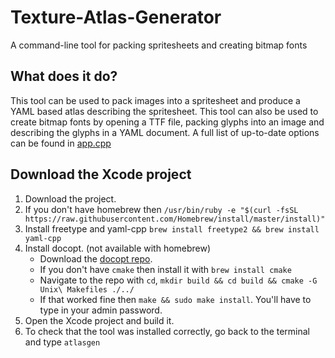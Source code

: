 # Texture-Atlas-Generator
A command-line tool for packing spritesheets and creating bitmap fonts

## What does it do?
This tool can be used to pack images into a spritesheet and produce a YAML based atlas describing the spritesheet. This tool can also be used to create bitmap fonts by opening a TTF file, packing glyphs into an image and describing the glyphs in a YAML document. A full list of up-to-date options can be found in [app.cpp](https://github.com/Kerndog73/Texture-Atlas-Generator/blob/master/Texture%20Atlas%20Generator/app.cpp)

## Download the Xcode project
1. Download the project.
2. If you don't have homebrew then `/usr/bin/ruby -e "$(curl -fsSL https://raw.githubusercontent.com/Homebrew/install/master/install)"`
3. Install freetype and yaml-cpp `brew install freetype2 && brew install yaml-cpp`
4. Install docopt. (not available with homebrew)
   * Download the [docopt repo](https://github.com/docopt/docopt.cpp). 
   * If you don't have `cmake` then install it with `brew install cmake`
   * Navigate to the repo with `cd`, `mkdir build && cd build && cmake -G Unix\ Makefiles ./../`
   * If that worked fine then `make && sudo make install`. You'll have to type in your admin password.
5. Open the Xcode project and build it.
6. To check that the tool was installed correctly, go back to the terminal and type `atlasgen`
